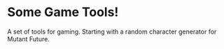 # Some Game Tools!
A set of tools for gaming.  Starting with a random character generator for Mutant Future.
